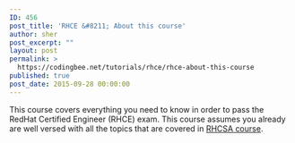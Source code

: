 ```yaml
---
ID: 456
post_title: 'RHCE &#8211; About this course'
author: sher
post_excerpt: ""
layout: post
permalink: >
  https://codingbee.net/tutorials/rhce/rhce-about-this-course
published: true
post_date: 2015-09-28 00:00:00
---
```

This course covers everything you need to know in order to pass the RedHat Certified Engineer (RHCE) exam. This course assumes you already are well versed with all the topics that are covered in <a href="http://codingbee.net/tutorials/rhcsa/rhcsa-about-this-course">RHCSA course</a>.